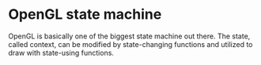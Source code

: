 # OpenGL state machine

OpenGL is basically one of the biggest state machine out there. The state,
called context, can be modified by state-changing functions and utilized to draw
with state-using functions.

